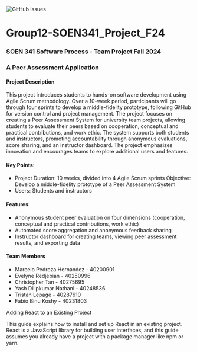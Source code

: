 ![GitHub issues](https://img.shields.io/github/issues/phmarcel0x/Group12-SOEN341_Project_F24)

# Group12-SOEN341_Project_F24
### SOEN 341 Software Process - Team Project Fall 2024 
### A Peer Assessment Application

#### Project Description
This project introduces students to hands-on software development using Agile Scrum methodology. Over a 10-week period, participants will go through four sprints to develop a middle-fidelity prototype, following GitHub for version control and project management. The project focuses on creating a Peer Assessment System for university team projects, allowing students to evaluate their peers based on cooperation, conceptual and practical contributions, and work ethic. The system supports both students and instructors, promoting accountability through anonymous evaluations, score sharing, and an instructor dashboard. The project emphasizes innovation and encourages teams to explore additional users and features.

#### Key Points:
- Project Duration: 10 weeks, divided into 4 Agile Scrum sprints
Objective: Develop a middle-fidelity prototype of a Peer Assessment System
- Users: Students and instructors

#### Features:
- Anonymous student peer evaluation on four dimensions (cooperation, conceptual and practical contributions, work ethic)
- Automated score aggregation and anonymous feedback sharing
- Instructor dashboard for creating teams, viewing peer assessment results, and exporting data

#### Team Members
- Marcelo Pedroza Hernandez - 40200901
- Evelyne Redjebian - 40250996
- Christopher Tan - 40275695
- Yash Dilipkumar Nathani - 40248536
- Tristan Lepage - 40287610
- Fabio Binu Koshy - 40231803


Adding React to an Existing Project

This guide explains how to install and set up React in an existing project. React is a JavaScript library for building user interfaces, and this guide assumes you already have a project with a package manager like npm or yarn.

